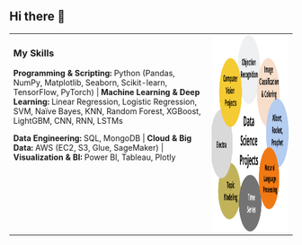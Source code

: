 ## Hi there 👋
<table>
  <tr>
    <td style="width: 70%; vertical-align: top; font-size: 14px;">
      <!-- Skills Section (Two-line Compact) -->
      <h3>My Skills</h3>
      <p><strong>Programming & Scripting:</strong> Python (Pandas, NumPy, Matplotlib, Seaborn, Scikit-learn, TensorFlow, PyTorch) | <strong>Machine Learning & Deep Learning:</strong> Linear Regression, Logistic Regression, SVM, Naïve Bayes, KNN, Random Forest, XGBoost, LightGBM, CNN, RNN, LSTMs</p>
      <p><strong>Data Engineering:</strong> SQL, MongoDB | <strong>Cloud & Big Data:</strong> AWS (EC2, S3, Glue, SageMaker) | <strong>Visualization & BI:</strong> Power BI, Tableau, Plotly</p>
    </td>
    <td style="width: 30%; text-align: center;">
      <!-- Banner Section (Image) -->
      <img src="https://github.com/Baybordi/Baybordi/blob/main/Featured-Images-8.png?raw=true" alt="Banner Image" width="500" height="350"/>
    </td>
  </tr>
</table>








<!--
**Baybordi/Baybordi** is a ✨ _special_ ✨ repository because its `README.md` (this file) appears on your GitHub profile.

Here are some ideas to get you started:

- 🔭 I’m currently working on ...
- 🌱 I’m currently learning ...
- 👯 I’m looking to collaborate on ...
- 🤔 I’m looking for help with ...
- 💬 Ask me about ...
- 📫 How to reach me: ...
- 😄 Pronouns: ...
- ⚡ Fun fact: ...
-->
